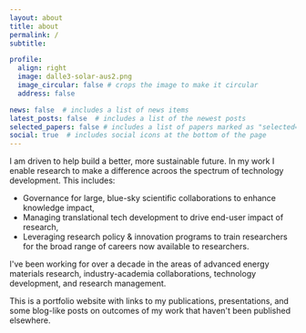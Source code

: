 ```yaml
---
layout: about
title: about
permalink: /
subtitle: 

profile:
  align: right
  image: dalle3-solar-aus2.png
  image_circular: false # crops the image to make it circular
  address: false

news: false  # includes a list of news items
latest_posts: false  # includes a list of the newest posts
selected_papers: false # includes a list of papers marked as "selected={true}"
social: true  # includes social icons at the bottom of the page
---
```


I am driven to help build a better, more sustainable future. In my work I enable research to make a difference acroos the spectrum of technology development. This includes:
- Governance for large, blue-sky scientific collaborations to enhance knowledge impact,
- Managing translational tech development to drive end-user impact of research,
- Leveraging research policy & innovation programs to train researchers for the broad range of careers now available to researchers.

I've been working for over a decade in the areas of advanced energy materials research, industry-academia collaborations, technology development, and research management.

This is a portfolio website with links to my publications, presentations, and some blog-like posts on outcomes of my work that haven't been published elsewhere.